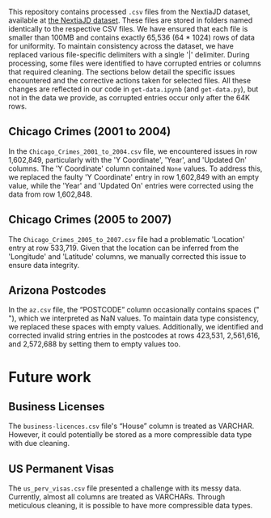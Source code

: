 This repository contains processed `.csv` files from the NextiaJD dataset, available at [the NextiaJD dataset](https://homepages.cwi.nl/~boncz/NextiaJD/). These files are stored in folders named identically to the respective CSV files. We have ensured that each file is smaller than 100MB and contains exactly 65,536 (64 * 1024) rows of data for uniformity. To maintain consistency across the dataset, we have replaced various file-specific delimiters with a single '|' delimiter. During processing, some files were identified to have corrupted entries or columns that required cleaning. The sections below detail the specific issues encountered and the corrective actions taken for selected files. All these changes are reflected in our code in `get-data.ipynb` (and `get-data.py`), but not in the data we provide, as corrupted entries occur only after the 64K rows.

## Chicago Crimes (2001 to 2004)


In the `Chicago_Crimes_2001_to_2004.csv` file, we encountered issues in row 1,602,849, particularly with the 'Y Coordinate', 'Year', and 'Updated On' columns. The 'Y Coordinate' column contained `None` values. To address this, we replaced the faulty 'Y Coordinate' entry in row 1,602,849 with an empty value, while the 'Year' and 'Updated On' entries were corrected using the data from row 1,602,848.

## Chicago Crimes (2005 to 2007)


The `Chicago_Crimes_2005_to_2007.csv` file had a problematic 'Location' entry at row 533,719. Given that the location can be inferred from the 'Longitude' and 'Latitude' columns, we manually corrected this issue to ensure data integrity.

## Arizona Postcodes


In the `az.csv` file, the “POSTCODE” column occasionally contains spaces (" "), which we interpreted as NaN values. To maintain data type consistency, we replaced these spaces with empty values. Additionally, we identified and corrected invalid string entries in the postcodes at rows 423,531, 2,561,616, and 2,572,688 by setting them to empty values too.

# Future work


## Business Licenses


The `business-licences.csv` file's “House” column is treated as VARCHAR. However, it could potentially be stored as a more compressible data type with due cleaning.

## US Permanent Visas


The `us_perv_visas.csv` file presented a challenge with its messy data. Currently, almost all columns are treated as VARCHARs. Through meticulous cleaning, it is possible to have more compressible data types.
